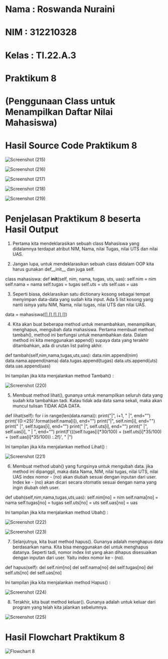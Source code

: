 # Nama : Roswanda Nuraini

# NIM : 312210328

# Kelas : TI.22.A.3

# Praktikum 8 

# (Penggunaan Class untuk Menampilkan Daftar Nilai Mahasiswa)

# Hasil Source Code Praktikum 8

![Screenshot (215)](https://user-images.githubusercontent.com/115516632/206838472-36064032-4621-456b-ac3c-ea702a9e2b4d.png)

![Screenshot (216)](https://user-images.githubusercontent.com/115516632/206838580-b5c2372b-a248-4da0-ae24-8f3f42d4ba47.png)

![Screenshot (217)](https://user-images.githubusercontent.com/115516632/206838673-2c3ae37e-2798-4394-ac26-fccbecbec693.png)

![Screenshot (218)](https://user-images.githubusercontent.com/115516632/206838913-9589b5fc-6f00-4ad2-85f0-7e432d00fb69.png)

![Screenshot (219)](https://user-images.githubusercontent.com/115516632/206839178-923f0803-c7c5-40df-b343-59b5f77e0ef4.png)

# Penjelasan Praktikum 8 beserta Hasil Output

1. Pertama kita mendeklarasikan sebuah class Mahasiswa yang didalamnya terdapat atribut NIM, Nama, nilai Tugas, nilai UTS dan nilai UAS.

2. Jangan lupa, untuk mendeklarasikan sebuah class didalam OOP kita harus gunakan def__init__ dan juga self.

  class mahasiswa:
      def __init__(self, nim, nama, tugas, uts, uas):
          self.nim = nim
          self.nama = nama
          self.tugas = tugas
          self.uts = uts
          self.uas = uas
          
3. Seperti biasa, deklarasikan satu dictionary kosong sebagai tempat menyimpan data-data yang sudah kita input. Ada 5 list kosong yang nanti isinya yaitu NIM, Nama, nilai tugas, nilai UTS dan nilai UAS.

  data = mahasiswa([],[],[],[],[])
  
4. Kita akan buat beberapa method untuk menambahkan, menampilkan, menghapus, mengubah data mahasiswa. Pertama membuat method tambah(), method ini berfungsi untuk menambahkan data. Dalam method ini kita menggunakan append() supaya data yang terakhir ditambahkan, ada di urutan list paling akhir.

  def tambah(self,nim,nama,tugas,uts,uas):
          data.nim.append(nim)
          data.nama.append(nama)
          data.tugas.append(tugas)
          data.uts.append(uts)
          data.uas.append(uas)
          
 Ini tampilan jika kita menjalankan method Tambah() :   
 
 ![Screenshot (220)](https://user-images.githubusercontent.com/115516632/206839890-dc579c10-5a94-417e-8f46-afe1db560036.png)

5. Membuat method lihat(), gunanya untuk menampilkan seluruh data yang sudah kita tambahkan tadi. Kalau tidak ada data sama sekali, maka akan muncul tulisan TIDAK ADA DATA.

  def lihat(self):
          for i in range(len(data.nama)):
              print("|", i+1, "  |", end="")
              print('{0:<25}'.format(self.nama[i]), end="")
              print("|", self.nim[i], end="")
              print(" |", self.tugas[i], end="")
              print("    |", self.uts[i], end="")
              print("  |", self.uas[i], " | ", end="")
              print(f'{((self.tugas[i]*30/100) + (self.uts[i]*35/100) + (self.uas[i]*35/100)) :.2f}', " |")
          
Ini tampilan jika kita menjalankan method Lihat() :          
          
![Screenshot (221)](https://user-images.githubusercontent.com/115516632/206840241-6026f3c3-bf36-4789-9151-ab65406c6938.png)
 
6. Membuat method ubah() yang fungsinya untuk mengubah data. jika method ini dipanggil, maka data Nama, NIM, nilai tugas, nilai UTS, nilai UAS index nomor - (no) akan diubah sesuai dengan inputan dari user. Index ke - (no) akan dicari secara otomatis sesuai dengan nama yang ingin diubah oleh user.       

  def ubah(self,nim,nama,tugas,uts,uas):
          self.nim[no] = nim
          self.nama[no] = nama
          self.tugas[no] = tugas
          self.uts[no] = uts
          self.uas[no] = uas

Ini tampilan jika kita menjalankan method Ubah() :

![Screenshot (222)](https://user-images.githubusercontent.com/115516632/206840619-1f1691c9-0cf1-4b2d-ad67-9cb7db18ee5e.png)

![Screenshot (223)](https://user-images.githubusercontent.com/115516632/206841047-1abcc9cb-5d1a-443a-a3b5-738acb2a7747.png)

7. Selanjutnya, kita buat method hapus(). Gunanya adalah menghapus data berdasarkan nama. Kita bisa menggunakan del untuk menghapus datanya. Seperti tadi, nomor index list yang akan dihapus disesuaikan dengan inputan dari user. Yaitu index nomor ke - (no).

  def hapus(self):
          del self.nim[no]
          del self.nama[no]
          del self.tugas[no]
          del self.uts[no]
          del self.uas[no]

Ini tampilan jika kita menjalankan method Hapus() :

![Screenshot (224)](https://user-images.githubusercontent.com/115516632/206841063-3f9400dc-0c40-4546-9f52-85ed3822a945.png)

8. Terakhir, kita buat method keluar(). Gunanya adalah untuk keluar dari program yang telah kita jalankan sebelumnya.

![Screenshot (225)](https://user-images.githubusercontent.com/115516632/206841453-c77fce96-e16f-475b-b8d6-10d4adba155a.png)

# Hasil Flowchart Praktikum 8

![Flowchart 8](https://user-images.githubusercontent.com/115516632/206842211-fcd752c9-d145-4e92-901b-85595ae344e2.png)



